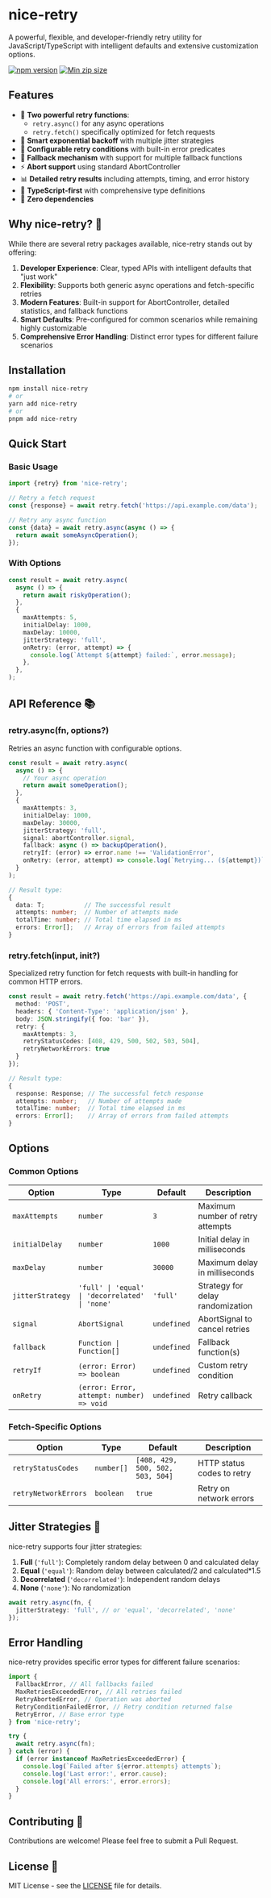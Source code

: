 # nice-retry

A powerful, flexible, and developer-friendly retry utility for JavaScript/TypeScript with intelligent defaults and extensive customization options.

[![npm version](https://badge.fury.io/js/nice-retry.svg)](https://badge.fury.io/js/nice-retry)
[![Min zip size](https://img.shields.io/bundlephobia/minzip/nice-retry)](https://bundlephobia.com/package/nice-retry)

## Features

- 🚀 **Two powerful retry functions**:
  - `retry.async()` for any async operations
  - `retry.fetch()` specifically optimized for fetch requests
- 🔄 **Smart exponential backoff** with multiple jitter strategies
- 🎯 **Configurable retry conditions** with built-in error predicates
- 🔌 **Fallback mechanism** with support for multiple fallback functions
- ⚡ **Abort support** using standard AbortController
- 📊 **Detailed retry results** including attempts, timing, and error history
- 💪 **TypeScript-first** with comprehensive type definitions
- 🎨 **Zero dependencies**

## Why nice-retry? 🤔

While there are several retry packages available, nice-retry stands out by offering:

1. **Developer Experience**: Clear, typed APIs with intelligent defaults that "just work"
2. **Flexibility**: Supports both generic async operations and fetch-specific retries
3. **Modern Features**: Built-in support for AbortController, detailed statistics, and fallback functions
4. **Smart Defaults**: Pre-configured for common scenarios while remaining highly customizable
5. **Comprehensive Error Handling**: Distinct error types for different failure scenarios

## Installation

```bash
npm install nice-retry
# or
yarn add nice-retry
# or
pnpm add nice-retry
```

## Quick Start

### Basic Usage

```typescript
import {retry} from 'nice-retry';

// Retry a fetch request
const {response} = await retry.fetch('https://api.example.com/data');

// Retry any async function
const {data} = await retry.async(async () => {
  return await someAsyncOperation();
});
```

### With Options

```typescript
const result = await retry.async(
  async () => {
    return await riskyOperation();
  },
  {
    maxAttempts: 5,
    initialDelay: 1000,
    maxDelay: 10000,
    jitterStrategy: 'full',
    onRetry: (error, attempt) => {
      console.log(`Attempt ${attempt} failed:`, error.message);
    },
  },
);
```

## API Reference 📚

### retry.async<T>(fn, options?)

Retries an async function with configurable options.

```typescript
const result = await retry.async(
  async () => {
    // Your async operation
    return await someOperation();
  },
  {
    maxAttempts: 3,
    initialDelay: 1000,
    maxDelay: 30000,
    jitterStrategy: 'full',
    signal: abortController.signal,
    fallback: async () => backupOperation(),
    retryIf: (error) => error.name !== 'ValidationError',
    onRetry: (error, attempt) => console.log(`Retrying... (${attempt})`)
  }
);

// Result type:
{
  data: T;           // The successful result
  attempts: number;  // Number of attempts made
  totalTime: number; // Total time elapsed in ms
  errors: Error[];   // Array of errors from failed attempts
}
```

### retry.fetch(input, init?)

Specialized retry function for fetch requests with built-in handling for common HTTP errors.

```typescript
const result = await retry.fetch('https://api.example.com/data', {
  method: 'POST',
  headers: { 'Content-Type': 'application/json' },
  body: JSON.stringify({ foo: 'bar' }),
  retry: {
    maxAttempts: 3,
    retryStatusCodes: [408, 429, 500, 502, 503, 504],
    retryNetworkErrors: true
  }
});

// Result type:
{
  response: Response; // The successful fetch response
  attempts: number;   // Number of attempts made
  totalTime: number;  // Total time elapsed in ms
  errors: Error[];    // Array of errors from failed attempts
}
```

## Options

### Common Options

| Option           | Type                                            | Default     | Description                      |
| ---------------- | ----------------------------------------------- | ----------- | -------------------------------- |
| `maxAttempts`    | `number`                                        | `3`         | Maximum number of retry attempts |
| `initialDelay`   | `number`                                        | `1000`      | Initial delay in milliseconds    |
| `maxDelay`       | `number`                                        | `30000`     | Maximum delay in milliseconds    |
| `jitterStrategy` | `'full' \| 'equal' \| 'decorrelated' \| 'none'` | `'full'`    | Strategy for delay randomization |
| `signal`         | `AbortSignal`                                   | `undefined` | AbortSignal to cancel retries    |
| `fallback`       | `Function \| Function[]`                        | `undefined` | Fallback function(s)             |
| `retryIf`        | `(error: Error) => boolean`                     | `undefined` | Custom retry condition           |
| `onRetry`        | `(error: Error, attempt: number) => void`       | `undefined` | Retry callback                   |

### Fetch-Specific Options

| Option               | Type       | Default                          | Description                |
| -------------------- | ---------- | -------------------------------- | -------------------------- |
| `retryStatusCodes`   | `number[]` | `[408, 429, 500, 502, 503, 504]` | HTTP status codes to retry |
| `retryNetworkErrors` | `boolean`  | `true`                           | Retry on network errors    |

## Jitter Strategies 🎲

nice-retry supports four jitter strategies:

1. **Full** (`'full'`): Completely random delay between 0 and calculated delay
2. **Equal** (`'equal'`): Random delay between calculated/2 and calculated\*1.5
3. **Decorrelated** (`'decorrelated'`): Independent random delays
4. **None** (`'none'`): No randomization

```typescript
await retry.async(fn, {
  jitterStrategy: 'full', // or 'equal', 'decorrelated', 'none'
});
```

## Error Handling

nice-retry provides specific error types for different failure scenarios:

```typescript
import {
  FallbackError, // All fallbacks failed
  MaxRetriesExceededError, // All retries failed
  RetryAbortedError, // Operation was aborted
  RetryConditionFailedError, // Retry condition returned false
  RetryError, // Base error type
} from 'nice-retry';

try {
  await retry.async(fn);
} catch (error) {
  if (error instanceof MaxRetriesExceededError) {
    console.log(`Failed after ${error.attempts} attempts`);
    console.log('Last error:', error.cause);
    console.log('All errors:', error.errors);
  }
}
```

## Contributing 🤝

Contributions are welcome! Please feel free to submit a Pull Request.

## License 📄

MIT License - see the [LICENSE](LICENSE) file for details.
